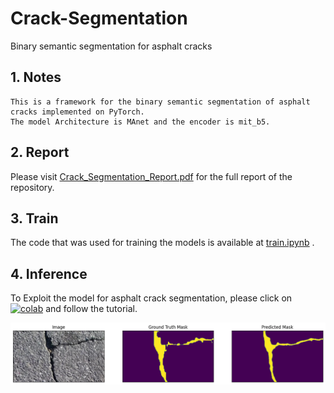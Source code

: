 # Crack-Segmentation
Binary semantic segmentation for asphalt cracks

## 1. Notes

    This is a framework for the binary semantic segmentation of asphalt cracks implemented on PyTorch. 
    The model Architecture is MAnet and the encoder is mit_b5.

## 2. Report

Please visit [Crack_Segmentation_Report.pdf]([https://github.com/amirhosseinghdv/Crack-Segmentation/blob/main/train.ipynb](https://github.com/amirhosseinghdv/Crack-Segmentation/blob/main/Crack_Segmentation_Report.pdf)) for the full report of the repository. 

## 3. Train

The code that was used for training the models is available at [train.ipynb](https://github.com/amirhosseinghdv/Crack-Segmentation/blob/main/train.ipynb) .

## 4. Inference

To Exploit the model for asphalt crack segmentation, please click on  [![colab](https://user-images.githubusercontent.com/4096485/86174089-b2709f80-bb29-11ea-9faf-3d8dc668a1a5.png)](https://colab.research.google.com/drive/1FkvrEoppGUb_LZYhRi8Dqp0Xv62Cqtj-?usp=sharing)  and follow the tutorial.


![alt text](https://github.com/amirhosseinghdv/Crack-Segmentation/blob/main/SegmentationExample.png)
